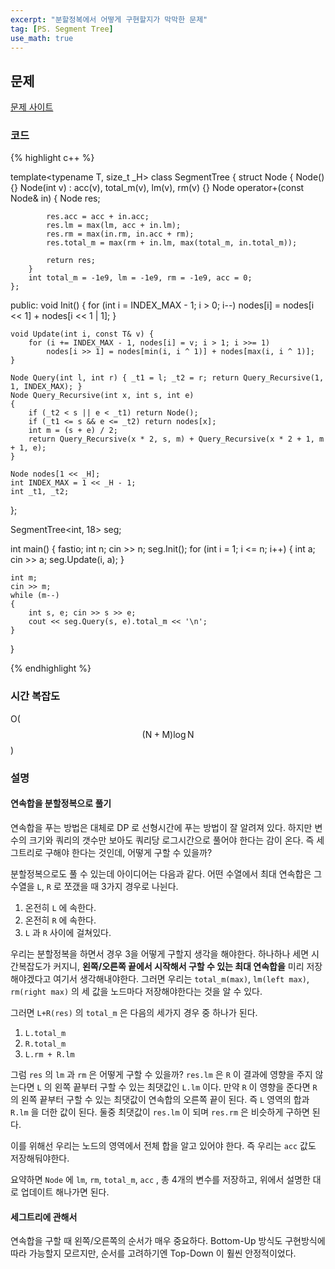 ```yaml
---
excerpt: "분할정복에서 어떻게 구현할지가 막막한 문제"
tag: [PS. Segment Tree]
use_math: true
---
```


## 문제

[문제 사이트](https://www.acmicpc.net/problem/16993)

### 코드

{% highlight c++ %}

template<typename T, size_t _H>
class SegmentTree
{
	struct Node {
		Node() {}
		Node(int v) : acc(v), total_m(v), lm(v), rm(v) {}
		Node operator+(const Node& in)
		{
			Node res;

			res.acc = acc + in.acc;
			res.lm = max(lm, acc + in.lm);
			res.rm = max(in.rm, in.acc + rm);
			res.total_m = max(rm + in.lm, max(total_m, in.total_m));
			
			return res;
		}
		int total_m = -1e9, lm = -1e9, rm = -1e9, acc = 0;
	};

public:
	void Init() { for (int i = INDEX_MAX - 1; i > 0; i--) nodes[i] = nodes[i << 1] + nodes[i << 1 | 1]; }

	void Update(int i, const T& v) {
		for (i += INDEX_MAX - 1, nodes[i] = v; i > 1; i >>= 1)
			nodes[i >> 1] = nodes[min(i, i ^ 1)] + nodes[max(i, i ^ 1)];
	}

	Node Query(int l, int r) { _t1 = l; _t2 = r; return Query_Recursive(1, 1, INDEX_MAX); }
	Node Query_Recursive(int x, int s, int e)
	{
		if (_t2 < s || e < _t1) return Node();
		if (_t1 <= s && e <= _t2) return nodes[x];
		int m = (s + e) / 2;
		return Query_Recursive(x * 2, s, m) + Query_Recursive(x * 2 + 1, m + 1, e);
	}

	Node nodes[1 << _H];
	int INDEX_MAX = 1 << _H - 1;
	int _t1, _t2;
};

SegmentTree<int, 18> seg;

int main()
{
	fastio;
	int n;
	cin >> n;
	seg.Init();
	for (int i = 1; i <= n; i++) {
		int a;  cin >> a;
		seg.Update(i, a);
	}

	int m;
	cin >> m;
	while (m--)
	{
		int s, e; cin >> s >> e;
		cout << seg.Query(s, e).total_m << '\n';
	}
}

{% endhighlight %}


### 시간 복잡도

O($$(\mathrm{N} + \mathrm{M})\log{\mathrm{N}} $$)

### 설명

#### 연속합을 분할정복으로 풀기

연속합을 푸는 방법은 대체로 DP 로 선형시간에 푸는 방법이 잘 알려져 있다. 하지만 변수의 크기와 쿼리의 갯수만 보아도 쿼리당 로그시간으로 풀어야 한다는 감이 온다. 즉 세그트리로 구해야 한다는 것인데, 어떻게 구할 수 있을까?

 분할정복으로도 풀 수 있는데 아이디어는 다음과 같다. 어떤 수열에서 최대 연속합은 그 수열을 ```L```, ```R``` 로 쪼갰을 때 3가지 경우로 나뉜다.

1. 온전히 ```L``` 에 속한다.
2. 온전히 ```R``` 에 속한다.
3. ```L``` 과 ```R``` 사이에 걸쳐있다.

 우리는 분할정복을 하면서 경우 3을 어떻게 구할지 생각을 해야한다. 하나하나 세면 시간복잡도가 커지니, __왼쪽/오른쪽 끝에서 시작해서 구할 수 있는 최대 연속합을__ 미리 저장해야겠다고 여기서 생각해내야한다. 그러면 우리는 ```total_m(max)```, ```lm(left max)```, ```rm(right max)``` 의 세 값을 노드마다 저장해야한다는 것을 알 수 있다. 
 
 그러면 ```L+R(res)``` 의 ```total_m``` 은 다음의 세가지 경우 중 하나가 된다.

1. ```L.total_m```
2. ```R.total_m```
3. ```L.rm + R.lm```

 그럼 ```res``` 의 ```lm``` 과 ```rm``` 은 어떻게 구할 수 있을까? ```res.lm``` 은 ```R``` 이 결과에 영향을 주지 않는다면 ```L``` 의 왼쪽 끝부터 구할 수 있는 최댓값인 ```L.lm``` 이다. 만약 ```R``` 이 영향을 준다면 ```R``` 의 왼쪽 끝부터 구할 수 있는 최댓값이 연속합의 오른쪽 끝이 된다. 즉 ```L``` 영역의 합과 ```R.lm``` 을 더한 값이 된다. 둘중 최댓값이 ```res.lm``` 이 되며 ```res.rm``` 은 비슷하게 구하면 된다.
 
 이를 위해선 우리는 노드의 영역에서 전체 합을 알고 있어야 한다. 즉 우리는 ```acc``` 값도 저장해둬야한다.
 
 요약하면 ```Node``` 에 ```lm```, ```rm```, ```total_m```, ```acc``` , 총 4개의 변수를 저장하고, 위에서 설명한 대로 업데이트 해나가면 된다. 
 

#### 세그트리에 관해서

연속합을 구할 때 왼쪽/오른쪽의 순서가 매우 중요하다. Bottom-Up 방식도 구현방식에 따라 가능할지 모르지만, 순서를 고려하기엔 Top-Down 이 훨씬 안정적이었다.



